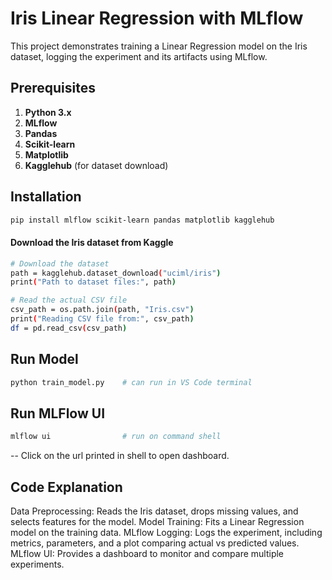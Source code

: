 # Iris Linear Regression with MLflow

This project demonstrates training a Linear Regression model on the Iris dataset, logging the experiment and its artifacts using MLflow.

## Prerequisites

1. **Python 3.x**  
2. **MLflow**  
3. **Pandas**  
4. **Scikit-learn**  
5. **Matplotlib**  
6. **Kagglehub** (for dataset download)

## Installation
```bash
pip install mlflow scikit-learn pandas matplotlib kagglehub
```

#### Download the Iris dataset from Kaggle
```bash
# Download the dataset
path = kagglehub.dataset_download("uciml/iris")
print("Path to dataset files:", path)

# Read the actual CSV file
csv_path = os.path.join(path, "Iris.csv")
print("Reading CSV file from:", csv_path)
df = pd.read_csv(csv_path)
```

## Run Model 
```bash
python train_model.py    # can run in VS Code terminal
```

## Run MLFlow UI
```bash
mlflow ui                # run on command shell
```
-- Click on the url printed in shell to open dashboard. 

## Code Explanation
Data Preprocessing: Reads the Iris dataset, drops missing values, and selects features for the model.
Model Training: Fits a Linear Regression model on the training data.
MLflow Logging: Logs the experiment, including metrics, parameters, and a plot comparing actual vs predicted values.
MLflow UI: Provides a dashboard to monitor and compare multiple experiments.

